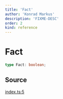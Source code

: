 ```yaml
---
title: 'Fact'
author: 'Konrad Markus'
description: 'FIXME-DESC'
order: 2
kind: reference
---
```


# Fact

```ts
type Fact: boolean;
```

## Source

[index.ts:5](https://github.com/konkerdotdev/tiny-rules-fp/blob/fcc48fe23550c06b9079db840fa9b2e3d8cffc09/src/index.ts#L5)

